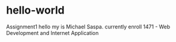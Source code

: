 # hello-world

Assignment1
hello my is Michael Saspa. currently enroll 1471 - Web Development and Internet Application
